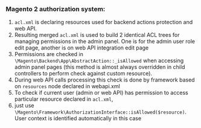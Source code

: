 ### Magento 2 authorization system:

1. `acl.xml` is declaring resources used for backend actions protection and web API.
2. Resulting merged `acl.xml` is used to build 2 identical ACL trees for managing permissions in the admin panel.
One is for the admin user role edit page, another is on web API integration edit page
3. Permissions are checked in `\Magento\Backend\App\AbstractAction::_isAllowed` when accessing admin panel pages  (this method is almost always overridden in child controllers to perform check against custom resource).
4.  During web API calls processing this check is done by framework based on `resources` node declared in webapi.xml
5. To check if current user (admin or web API) has permission to access particular resource declared in `acl.xml`, 
6. just use `\Magento\Framework\AuthorizationInterface::isAllowed($resource)`. User context is identified automatically in this case
